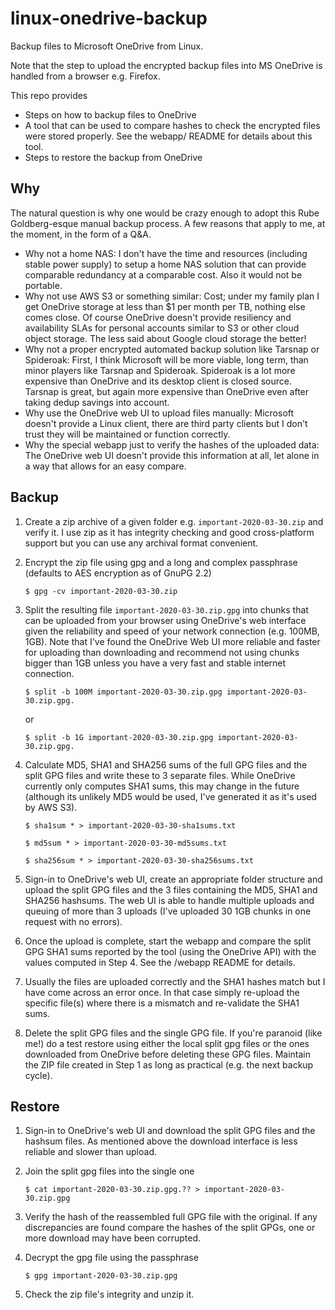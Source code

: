# linux-onedrive-backup

Backup files to Microsoft OneDrive from Linux. 

Note that the step to upload the encrypted backup files into MS OneDrive is handled from
a browser e.g. Firefox.

This repo provides 
* Steps on how to backup files to OneDrive
* A tool that can be used to compare hashes to check the encrypted files were stored properly.
  See the webapp/ README for details about this tool.
* Steps to restore the backup from OneDrive

## Why

The natural question is why one would be crazy enough to adopt this Rube Goldberg-esque
manual backup process. A few reasons that apply to me, at the moment, in the form of a Q&A.
* Why not a home NAS: I don't have the time and resources (including stable power supply)
  to setup a home NAS solution that can provide comparable redundancy at a comparable cost.
  Also it would not be portable.
* Why not use AWS S3 or something similar: Cost; under my family plan I get OneDrive storage
  at less than $1 per month per TB, nothing else comes close. Of course OneDrive doesn't
  provide resiliency and availability SLAs for personal accounts similar to S3 or other
  cloud object storage. The less said about Google cloud storage the better!
* Why not a proper encrypted automated backup solution like Tarsnap or Spideroak: First,
  I think Microsoft will be more viable, long term, than minor players like Tarsnap and
  Spideroak. Spideroak is a lot more expensive than OneDrive and its desktop client is closed
  source. Tarsnap is great, but again more expensive than OneDrive even after taking dedup
  savings into account.
* Why use the OneDrive web UI to upload files manually: Microsoft doesn't provide a Linux
  client, there are third party clients but I don't trust they will be maintained or function
  correctly.
* Why the special webapp just to verify the hashes of the uploaded data: The OneDrive web
  UI doesn't provide this information at all, let alone in a way that allows for an easy compare.

## Backup

1. Create a zip archive of a given folder e.g. `important-2020-03-30.zip` and verify it. I
   use zip as it has integrity checking and good cross-platform support but you can use any
   archival format convenient.

1. Encrypt the zip file using gpg and a long and complex passphrase (defaults to AES encryption
   as of GnuPG 2.2)

   `$ gpg -cv important-2020-03-30.zip`
	
1. Split the resulting file `important-2020-03-30.zip.gpg` into chunks that can be uploaded
   from your browser using OneDrive's web interface given the reliability and speed of your
   network connection (e.g. 100MB, 1GB). Note that I've found the OneDrive Web UI more
   reliable and faster for uploading than downloading and recommend not using chunks
   bigger than 1GB unless you have a very fast and stable internet connection.

   `$ split -b 100M important-2020-03-30.zip.gpg important-2020-03-30.zip.gpg.`
   
   or
   
   `$ split -b 1G important-2020-03-30.zip.gpg important-2020-03-30.zip.gpg.`

1. Calculate MD5, SHA1 and SHA256 sums of the full GPG files and the split GPG files and
   write these to 3 separate files. While OneDrive currently only computes SHA1 sums,
   this may change in the future (although its unlikely MD5 would be used, I've generated
   it as it's used by AWS S3).
   
   `$ sha1sum * > important-2020-03-30-sha1sums.txt`

   `$ md5sum * > important-2020-03-30-md5sums.txt`
   
   `$ sha256sum * > important-2020-03-30-sha256sums.txt`

1. Sign-in to OneDrive's web UI, create an appropriate folder structure and upload the
   split GPG files and the 3 files containing the MD5, SHA1 and SHA256 hashsums.
   The web UI is able to handle multiple uploads and queuing of more than 3 uploads
   (I've uploaded 30 1GB chunks in one request with no errors).

1. Once the upload is complete, start the webapp and compare the split GPG SHA1 sums
   reported by the tool (using the OneDrive API) with the values computed in Step 4. See
   the /webapp README for details. 

1. Usually the files are uploaded correctly and the SHA1 hashes match but I have come
   across an error once. In that case simply re-upload the specific file(s) where there
   is a mismatch and re-validate the SHA1 sums.

1. Delete the split GPG files and the single GPG file. If you're paranoid (like me!) do a
   test restore using either the local split gpg files or the ones downloaded from OneDrive
   before deleting these GPG files. Maintain the ZIP file created in Step 1 as long as
   practical (e.g. the next backup cycle).


## Restore

1. Sign-in to OneDrive's web UI and download the split GPG files and the hashsum files.
   As mentioned above the download interface is less reliable and slower than upload.

1. Join the split gpg files into the single one

   `$ cat important-2020-03-30.zip.gpg.?? > important-2020-03-30.zip.gpg`
   
1. Verify the hash of the reassembled full GPG file with the original. If any discrepancies
   are found compare the hashes of the split GPGs, one or more download may have been corrupted.

1. Decrypt the gpg file using the passphrase

   `$ gpg important-2020-03-30.zip.gpg`
   
1. Check the zip file's integrity and unzip it.

